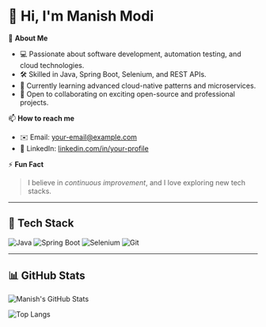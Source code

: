 # 👋 Hi, I'm Manish Modi

🎯 **About Me**
- 💻 Passionate about software development, automation testing, and cloud technologies.
- 🛠️ Skilled in Java, Spring Boot, Selenium, and REST APIs.
- 🌱 Currently learning advanced cloud-native patterns and microservices.
- 🤝 Open to collaborating on exciting open-source and professional projects.

📫 **How to reach me**
- ✉️ Email: [your-email@example.com](mailto:your-email@example.com)
- 💼 LinkedIn: [linkedin.com/in/your-profile](https://linkedin.com/in/your-profile)

⚡ **Fun Fact**
> I believe in *continuous improvement*, and I love exploring new tech stacks.

---

## 🧰 Tech Stack

![Java](https://img.shields.io/badge/Java-ED8B00?style=for-the-badge&logo=java&logoColor=white)
![Spring Boot](https://img.shields.io/badge/Spring_Boot-6DB33F?style=for-the-badge&logo=spring-boot&logoColor=white)
![Selenium](https://img.shields.io/badge/Selenium-43B02A?style=for-the-badge&logo=selenium&logoColor=white)
![Git](https://img.shields.io/badge/Git-F05032?style=for-the-badge&logo=git&logoColor=white)

---

## 📊 GitHub Stats

![Manish's GitHub Stats](https://github-readme-stats.vercel.app/api?username=manishmodi&show_icons=true&theme=radical)

![Top Langs](https://github-readme-stats.vercel.app/api/top-langs/?username=manishmodi&layout=compact&theme=radical)


<!--
**manishkumar-modi/manishkumar-modi** is a ✨ _special_ ✨ repository because its `README.md` (this file) appears on your GitHub profile.

Here are some ideas to get you started:

- 🔭 I’m currently working on ...
- 🌱 I’m currently learning ...
- 👯 I’m looking to collaborate on ...
- 🤔 I’m looking for help with ...
- 💬 Ask me about ...
- 📫 How to reach me: ...
- 😄 Pronouns: ...
- ⚡ Fun fact: ...
-->
